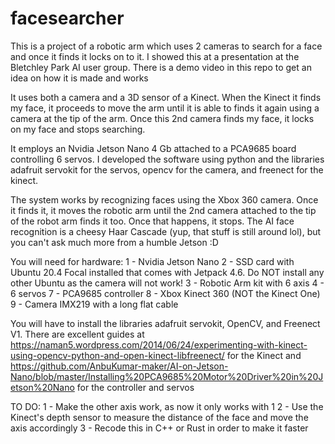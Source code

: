 # facesearcher
This is a project of a robotic arm which uses 2 cameras to search for a face and once it finds it locks on to it. I showed this at a presentation at the Bletchley Park AI user group. There is a demo video in this repo to get an idea on how it is made and works

It uses both a camera and a 3D sensor of a Kinect. When the Kinect it finds my face, it proceeds to move the arm until it is able to finds it again using a camera at the tip of the arm. Once this 2nd camera finds my face, it locks on my face and stops searching.

It employs an Nvidia Jetson Nano 4 Gb attached to a PCA9685 board controlling 6 servos. I developed the software using python and the libraries adafruit servokit for the servos, opencv for the camera, and freenect for the kinect.

The system works by recognizing faces using the Xbox 360 camera. Once it finds it, it moves the robotic arm until the 2nd camera attached to the tip of the robot arm finds it too. Once that happens, it stops. The AI face recognition is a cheesy Haar Cascade (yup, that stuff is still around lol), but you can't ask much more from a humble Jetson :D

You will need for hardware:
1 - Nvidia Jetson Nano
2 - SSD card with Ubuntu 20.4 Focal installed that comes with Jetpack 4.6. Do NOT install any other Ubuntu as the camera will not work!
3 - Robotic Arm kit with 6 axis
4 - 6 servos
7 - PCA9685 controller
8 - Xbox Kinect 360 (NOT the Kinect One)
9 - Camera IMX219 with a long flat cable

You will have to install the libraries adafruit servokit, OpenCV, and Freenect V1. There are excellent guides at https://naman5.wordpress.com/2014/06/24/experimenting-with-kinect-using-opencv-python-and-open-kinect-libfreenect/ for the Kinect and https://github.com/AnbuKumar-maker/AI-on-Jetson-Nano/blob/master/Installing%20PCA9685%20Motor%20Driver%20in%20Jetson%20Nano for the controller and servos

TO DO:
1 - Make the other axis work, as now it only works with 1
2 - Use the Kinect's depth sensor to measure the distance of the face and move the axis accordingly
3 - Recode this in C++ or Rust in order to make it faster
